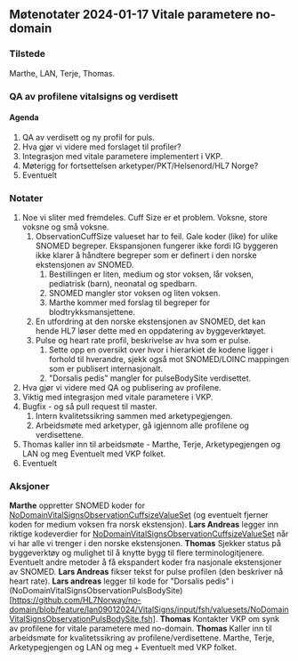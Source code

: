 ## Møtenotater 2024-01-17 Vitale parametere no-domain

### Tilstede

Marthe, LAN, Terje, Thomas.

### QA av profilene vitalsigns og verdisett

#### Agenda

1. QA av verdisett og ny profil for puls.
2. Hva gjør vi videre med forslaget til profiler?
3. Integrasjon med vitale parametere implementert i VKP.
4. Møterigg for fortsettelsen arketyper/PKT/Helsenord/HL7 Norge?
5. Eventuelt

### Notater

1. Noe vi sliter med fremdeles. Cuff Size er et problem. Voksne, store voksne og små voksne.
   1. ObservationCuffSize valueset har to feil. Gale koder (like) for ulike SNOMED begreper. Ekspansjonen fungerer ikke fordi IG byggeren ikke klarer å håndtere begreper som er definert i den norske ekstensjonen av SNOMED.
      1. Bestillingen er liten, medium og stor voksen, lår voksen, pediatrisk (barn), neonatal og spedbarn.  
      2. SNOMED mangler stor voksen og liten voksen.
      3. Marthe kommer med forslag til begreper for blodtrykksmansjettene.
   2. En utfordring at den norske ekstensjonen av SNOMED, det kan hende HL7 løser dette med en oppdatering av byggeverktøyet.  
   3. Pulse og heart rate profil, beskrivelse av hva som er pulse.  
      1. Sette opp en oversikt over hvor i hierarkiet de kodene ligger i forhold til hverandre, sjekk også mot SNOMED/LOINC mappingen som er publisert internasjonalt.
      2. "Dorsalis pedis" mangler for pulseBodySite verdisettet.  
2. Hva gjør vi videre med QA og publisering av profilene.  
3. Viktig med integrasjon med vitale parametere i VKP.  
4. Bugfix - og så pull request til master.  
   1. Intern kvalitetssikring sammen med arketypegjengen.  
   2. Arbeidsmøte med arketyper, gå igjennom alle profilene og verdisettene.  
5. Thomas kaller inn til arbeidsmøte - Marthe, Terje, Arketypegjengen og LAN og meg Eventuelt med VKP folket.  
6. Eventuelt  

### Aksjoner

**Marthe** oppretter SNOMED koder for [NoDomainVitalSignsObservationCuffsizeValueSet](https://github.com/HL7Norway/no-domain/blob/feature/lan09012024/VitalSigns/input/fsh/valuesets/NoDomainVitalSignsObservationCuffsizeValueSet.fsh) (og eventuelt fjerner koden for medium voksen fra norsk ekstensjon).
**Lars Andreas** legger inn riktige kodeverdier for [NoDomainVitalSignsObservationCuffsizeValueSet](https://github.com/HL7Norway/no-domain/blob/feature/lan09012024/VitalSigns/input/fsh/valuesets/NoDomainVitalSignsObservationCuffsizeValueSet.fsh) når vi har alle vi trenger i den norske ekstensjonen.
**Thomas** Sjekker status på byggeverktøy og mulighet til å knytte bygg til flere terminologitjenere. Eventuelt andre metoder å få ekspandert koder fra nasjonale ekstensjoner av SNOMED.
**Lars Andreas** fikser tekst for pulse profilen (den beskriver nå heart rate).
**Lars andreas** legger til kode for "Dorsalis pedis" i (NoDomainVitalSignsObservationPulsBodySite)[https://github.com/HL7Norway/no-domain/blob/feature/lan09012024/VitalSigns/input/fsh/valuesets/NoDomainVitalSignsObservationPulsBodySite.fsh].
**Thomas** Kontakter VKP om synk av profilene for vitale parametere med no-domain.
**Thomas** Kaller inn til arbeidsmøte for kvalitetssikring av profilene/verdisettene. Marthe, Terje, Arketypegjengen og LAN og meg + Eventuelt med VKP folket.
